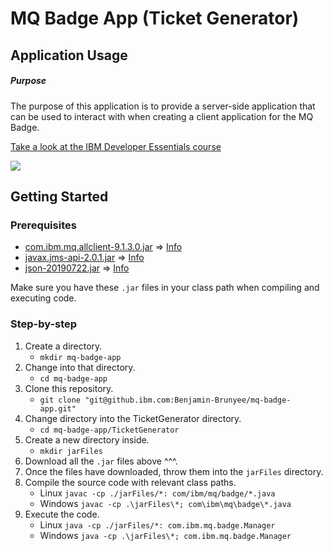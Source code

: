 # MQ Badge App (Ticket Generator)

## Application Usage

##### Purpose
The purpose of this application is to provide a server-side application that can be used to interact with when creating
a client application for the MQ Badge.

[Take a look at the IBM Developer Essentials course](https://developer.ibm.com/messaging/learn-mq/mq-tutorials/mq-dev-essentials/)
<p align="centre">
    <img src="https://github.ibm.com/Benjamin-Brunyee/mq-badge-app/blob/master/gitImages/MQ-Badge-Class-Allocations.png?raw=true">
</p>

## Getting Started
### Prerequisites
* [com.ibm.mq.allclient-9.1.3.0.jar](https://repo1.maven.org/maven2/com/ibm/mq/com.ibm.mq.allclient/9.1.3.0/com.ibm.mq.allclient-9.1.3.0.jar) => [Info](https://mvnrepository.com/artifact/com.ibm.mq/com.ibm.mq.allclient/9.1.3.0)
* [javax.jms-api-2.0.1.jar](https://repo1.maven.org/maven2/javax/jms/javax.jms-api/2.0.1/javax.jms-api-2.0.1.jar) => [Info](https://mvnrepository.com/artifact/javax.jms/javax.jms-api/2.0.1)
* [json-20190722.jar](https://repo1.maven.org/maven2/org/json/json/20190722/json-20190722.jar) => [Info](https://mvnrepository.com/artifact/org.json/json/20190722)

Make sure you have these ```.jar``` files in your class path when compiling and executing code.

### Step-by-step
1. Create a directory.
    * ```mkdir mq-badge-app```
1. Change into that directory.
    * ```cd mq-badge-app```
1. Clone this repository.
    * ```git clone "git@github.ibm.com:Benjamin-Brunyee/mq-badge-app.git"```
1. Change directory into the TicketGenerator directory.
    * ```cd mq-badge-app/TicketGenerator```
1. Create a new directory inside.
    * ```mkdir jarFiles```
1. Download all the ```.jar``` files above ^^^.
1. Once the files have downloaded, throw them into the ```jarFiles``` directory.
1. Compile the source code with relevant class paths.
    * Linux ```javac -cp ./jarFiles/*: com/ibm/mq/badge/*.java```
    * Windows ```javac -cp .\jarFiles\*; com\ibm\mq\badge\*.java```
1. Execute the code.
    * Linux ```java -cp ./jarFiles/*: com.ibm.mq.badge.Manager```
    * Windows ```java -cp .\jarFiles\*; com.ibm.mq.badge.Manager```